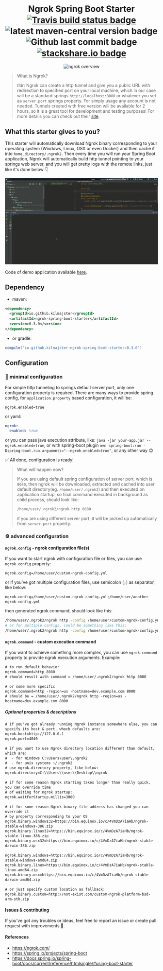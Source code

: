 <h1 align="center">
    Ngrok Spring Boot Starter
    <br>
    <a href="https://travis-ci.org/kilmajster/ngrok-spring-boot-starter">
        <img align="center" src="https://img.shields.io/travis/kilmajster/ngrok-spring-boot-starter/master.svg?logo=travis&branch=main" alt="Travis build status badge">
    </a>
    <img align="center" src="https://img.shields.io/maven-central/v/io.github.kilmajster/ngrok-spring-boot-starter?color=1" alt="latest maven-central version badge">
    <img align="center" src="https://img.shields.io/github/last-commit/kilmajster/ngrok-spring-boot-starter.svg" alt="Github last commit badge">
    <a href="https://stackshare.io/createam-labs/ngrok-spring-boot-starter">
        <img align="center" src="https://img.shields.io/badge/tech-stack-0690fa.svg" alt="stackshare.io badge">
    </a>
</h1>
<p align="center">
    <img src="https://ngrok.com/static/img/overview.png" alt="ngrok overview">
</p>

> What is Ngrok?
>
> *tldr;* Ngrok can create a http tunnel and give you a public URL with redirection to
> specified port on your local machine, which in our case will be a standard springs `http://localhost:8080`
> or whatever you set as `server.port` springs property. For simply usage any account is not needed. Tunnels created with
> free version will be available for 2 hours, so it is a great tool for development and testing purposes!
> For more details you can check out their [site](https://ngrok.com/).

## What this starter gives to you?
This starter will automatically download Ngrok binary corresponding to your 
operating system (Windows, Linux, OSX or even Docker) and then cache it into `home_directory/.ngrok2`. 
Then every time you will run your Spring Boot application, Ngrok will 
automatically build http tunnel pointing to your springs web server, and you will get pretty logs 
with the remote links, just like it's done below 👇
<p align="center">
    <img src="/demo.gif" alt="demo gif">
</p>

Code of demo application available [here](https://github.com/kilmajster/demo).

## Dependency
- maven:
```xml
<dependency>
  <groupId>io.github.kilmajster</groupId>
  <artifactId>ngrok-spring-boot-starter</artifactId>
  <version>0.3.0</version>
</dependency>
```

- or gradle:
```groovy
compile('io.github.kilmajster:ngrok-spring-boot-starter:0.3.0')
````

##  Configuration
### 🚀 minimal configuration
For simple http tunneling to springs default server port, only one configuration property is required. 
There are many ways to provide spring config, for `application.property` based configuration, it will be:
```properties
ngrok.enabled=true
```
or yaml:
```yaml
ngrok:
  enabled: true
```
or you can pass java execution attribute, like: `java -jar your-app.jar --ngrok.enabled=true`, 
or with spring-boot plugin `mvn spring-boot:run -Dspring-boot.run.arguments="--ngrok.enabled=true"`, or any other way 😊

✅ All done, configuration is ready! 

> What will happen now?
>
> If you are using default spring configuration of server port, which is `8080`, then ngrok will 
> be downloaded, extracted and cached into user default directory(eg. `/home/user/.ngrok2`) and then executed
> on application startup, so final command executed in background as child process, should look like:
>```bash
> /home/user/.ngrok2/ngrok http 8080
> ```
> if you are using different server port, it will be picked up automatically from `server.port` property.

### ⚙️ advanced configuration
#### `ngrok.config` - ngrok configuration file(s)
If you want to start ngrok with configuration file or files, you can use `ngrok.config` property:
```properties
ngrok.config=/home/user/custom-ngrok-config.yml
```
or if you've got multiple configuration files, use semicolon (`;`) as separator, like below:
```properties
ngrok.config=/home/user/custom-ngrok-config.yml;/home/user/another-ngrok-config.yml
```
then generated ngrok command, should look like this:
```bash
/home/user/.ngrok2/ngrok http -config /home/user/custom-ngrok-config.yml 8080
# or for multiple configs, could be something like this:
/home/user/.ngrok2/ngrok http -config /home/user/custom-ngrok-config.yml -config /home/user/another-ngrok-config.yml 8080
```

#### `ngrok.command` - custom execution command
If you want to achieve something more complex, you can use `ngrok.command` property to provide ngrok execution arguments.
Example:
```properties
# to run default behavior
ngrok.command=http 8080
# should result with command = /home/user/.ngrok2/ngrok http 8000

# or some more specific
ngrok.command=http -region=us -hostname=dev.example.com 8000
# should be = /home/user/.ngrok2/ngrok http -region=us -hostname=dev.example.com 8000
```

##### Optional properties & descriptions
```properties
# if you've got already running Ngrok instance somewhere else, you can specify its host & port, whoch defaults are:
ngrok.host=http://127.0.0.1
ngrok.port=4040

# if you want to use Ngrok directory location different than default, which are:
#  - for Windows C:\Users\user\.ngrok2
#  - for unix systems ~/.ngrok2
# use ngrok.directory property, like below:
ngrok.directory=C:\\Users\\user\\Desktop\\ngrok

# if for some reason Ngrok starting takes longer than really quick, you can override time 
# of waiting for ngrok startup:
ngrok.waitForStartup.millis=3000

# if for some reason Ngrok binary file address has changed you can override it 
# by property corresponding to your OS
ngrok.binary.windows32=https://bin.equinox.io/c/4VmDzA7iaHb/ngrok-stable-windows-386.zip
ngrok.binary.linux32=https://bin.equinox.io/c/4VmDzA7iaHb/ngrok-stable-linux-386.zip
ngrok.binary.osx32=https://bin.equinox.io/c/4VmDzA7iaHb/ngrok-stable-darwin-386.zip

ngrok.binary.windows=https://bin.equinox.io/c/4VmDzA7iaHb/ngrok-stable-windows-amd64.zip
ngrok.binary.linux=https://bin.equinox.io/c/4VmDzA7iaHb/ngrok-stable-linux-amd64.zip
ngrok.binary.osx=https://bin.equinox.io/c/4VmDzA7iaHb/ngrok-stable-darwin-amd64.zip

# or just specify custom location as fallback:
ngrok.binary.custom=http://not-exist.com/custom-ngrok-platform-bsd-arm-sth.zip
```

#### Issues & contributing
If you've got any troubles or ideas, feel free to report an issue or create pull request with improvements 🙂.

#### References
 - https://ngrok.com/
 - https://spring.io/projects/spring-boot
 - https://docs.spring.io/spring-boot/docs/current/reference/htmlsingle/#using-boot-starter

